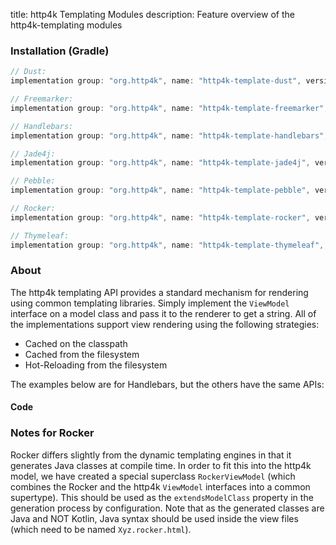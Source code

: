 title: http4k Templating Modules
description: Feature overview of the http4k-templating modules

### Installation (Gradle)

```groovy
// Dust: 
implementation group: "org.http4k", name: "http4k-template-dust", version: "4.39.0.0"

// Freemarker: 
implementation group: "org.http4k", name: "http4k-template-freemarker", version: "4.39.0.0"

// Handlebars: 
implementation group: "org.http4k", name: "http4k-template-handlebars", version: "4.39.0.0"

// Jade4j: 
implementation group: "org.http4k", name: "http4k-template-jade4j", version: "4.39.0.0"

// Pebble: 
implementation group: "org.http4k", name: "http4k-template-pebble", version: "4.39.0.0"

// Rocker: 
implementation group: "org.http4k", name: "http4k-template-rocker", version: "4.39.0.0"

// Thymeleaf: 
implementation group: "org.http4k", name: "http4k-template-thymeleaf", version: "4.39.0.0"
```

### About
The http4k templating API provides a standard mechanism for rendering using common templating libraries. Simply implement the `ViewModel` interface on a model class and pass it to the renderer to get a string. All of the implementations support view rendering using the following strategies:

* Cached on the classpath
* Cached from the filesystem
* Hot-Reloading from the filesystem

The examples below are for Handlebars, but the others have the same APIs:

#### Code  [<img class="octocat"/>](https://github.com/http4k/http4k/blob/master/src/docs/guide/reference/templating/example.kt)

<script src="https://gist-it.appspot.com/https://github.com/http4k/http4k/blob/master/src/docs/guide/reference/templating/example.kt"></script>

### Notes for Rocker
Rocker differs slightly from the dynamic templating engines in that it generates Java classes at compile time. In order to fit this into the http4k model, we have created a special superclass `RockerViewModel` (which combines the Rocker and the http4k `ViewModel` interfaces into a common supertype). This should be used as the `extendsModelClass` property in the generation process by configuration. Note that as the generated classes are Java and NOT Kotlin, Java syntax should be used inside the view files (which need to be named `Xyz.rocker.html`).

[http4k]: https://http4k.org
